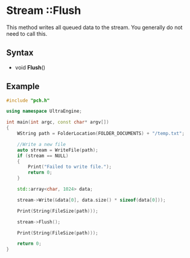 # Stream ::Flush

This method writes all queued data to the stream. You generally do not need to call this.

## Syntax

- void **Flush**()

## Example

```c++
#include "pch.h"

using namespace UltraEngine;

int main(int argc, const char* argv[])
{
    WString path = FolderLocation(FOLDER_DOCUMENTS) + "/temp.txt";

    //Write a new file
    auto stream = WriteFile(path);
    if (stream == NULL)
    {
        Print("Failed to write file.");
        return 0;
    }

    std::array<char, 1024> data;

    stream->Write(&data[0], data.size() * sizeof(data[0]));

    Print(String(FileSize(path)));

    stream->Flush();

    Print(String(FileSize(path)));

    return 0;
}
```
